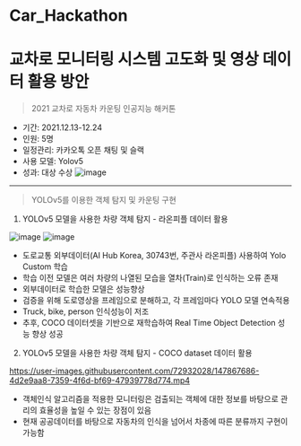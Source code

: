 # Car_Hackathon

# 교차로 모니터링 시스템 고도화 및 영상 데이터 활용 방안
> 2021 교차로 자동차 카운팅 인공지능 해커톤

- 기간: 2021.12.13-12.24
- 인원: 5명
- 일정관리: 카카오톡 오픈 채팅 및 슬랙
- 사용 모델: Yolov5
- 성과: 대상 수상
![image](https://user-images.githubusercontent.com/72932028/147867713-b3c3d1ab-968f-4b5c-b825-ecc4d07a57a3.png)


------------------------------------

> YOLOv5를 이용한 객체 탐지 및 카운팅 구현
1. YOLOv5 모델을 사용한 차량 객체 탐지  - 라온피플 데이터 활용

![image](https://user-images.githubusercontent.com/72932028/147867524-60440d40-5dd1-4d7a-a0d2-97988c154d64.png) 
![image](https://user-images.githubusercontent.com/72932028/147867564-01a1d226-8d2d-4dc0-9e79-54e32778b45d.png)

  * 도로교통 외부데이터(AI Hub Korea, 30743번, 주관사 라온피플) 사용하여 Yolo Custom 학습
  * 학습 이전 모델은 여러 차량의 나열된 모습을 열차(Train)로 인식하는 오류 존재
  * 외부데이터로 학습한 모델은 성능향상
  * 검증을 위해 도로영상을 프레임으로 분해하고, 각 프레임마다 YOLO 모델 연속적용 
  * Truck, bike, person 인식성능이 저조
  * 추후, COCO 데이터셋을 기반으로 재학습하여 Real Time Object Detection 성능 향상 성공
  
  
  
2. YOLOv5 모델을 사용한 차량 객체 탐지  - COCO dataset 데이터 활용

https://user-images.githubusercontent.com/72932028/147867686-4d2e9aa8-7359-4f6d-bf69-47939778d774.mp4

  * 객체인식 알고리즘을 적용한 모니터링은 검출되는 객체에 대한 정보를 바탕으로 관리의 효율성을 높일 수 있는 장점이 있음
  * 현재 공공데이터를 바탕으로 자동차의 인식을 넘어서 차종에 따른 분류까지 구현이 가능함
